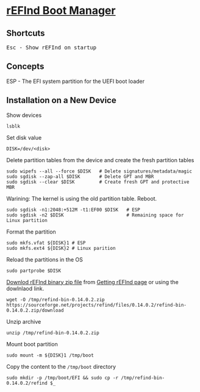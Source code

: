 # [rEFInd Boot Manager](https://www.rodsbooks.com/refind/)

## Shortcuts

<kbd>Esc<kbd> - Show rEFInd on startup

## Concepts

ESP - The EFI system partition for the UEFI boot loader

## Installation on a New Device

Show devices

    lsblk

Set disk value

    DISK=/dev/<disk>

Delete partition tables from the device and create the fresh partition tables

    sudo wipefs --all --force $DISK   # Delete signatures/metadata/magic
    sudo sgdisk --zap-all $DISK       # Delete GPT and MBR
    sudo sgdisk --clear $DISK         # Create fresh GPT and protective MBR

Warining: The kernel is using the old partition table. Reboot.

    sudo sgdisk -n1:2048:+512M -t1:EF00 $DISK   # ESP
    sudo sgdisk -n2 $DISK                       # Remaining space for Linux partition

Format the partition

    sudo mkfs.vfat ${DISK}1 # ESP
    sudo mkfs.ext4 ${DISK}2 # Linux parition

Reload the partitions in the OS

    sudo partprobe $DISK

[Downlod rEFInd binary zip file](https://sourceforge.net/projects/refind/files/0.14.0.2/refind-bin-0.14.0.2.zip/download
) from [Getting rEFInd page](https://www.rodsbooks.com/refind/getting.html) or using the dowlnlaod link.

    wget -O /tmp/refind-bin-0.14.0.2.zip https://sourceforge.net/projects/refind/files/0.14.0.2/refind-bin-0.14.0.2.zip/download

Unzip archive

    unzip /tmp/refind-bin-0.14.0.2.zip

Mount boot partition

    sudo mount -m ${DISK}1 /tmp/boot

Copy the content to the `/tmp/boot` directory

    sudo mkdir -p /tmp/boot/EFI && sudo cp -r /tmp/refind-bin-0.14.0.2/refind $_
